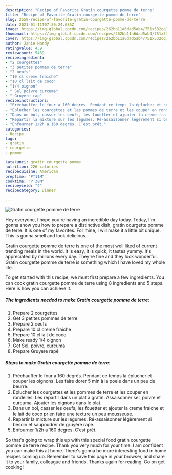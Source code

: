 ```yaml
---
description: "Recipe of Favorite Gratin courgette pomme de terre"
title: "Recipe of Favorite Gratin courgette pomme de terre"
slug: 2559-recipe-of-favorite-gratin-courgette-pomme-de-terre
date: 2021-01-11T07:30:24.685Z
image: https://img-global.cpcdn.com/recipes/262bb11a6dad5ab4/751x532cq70/gratin-courgette-pomme-de-terre-photo-principale-de-la-recette.jpg
thumbnail: https://img-global.cpcdn.com/recipes/262bb11a6dad5ab4/751x532cq70/gratin-courgette-pomme-de-terre-photo-principale-de-la-recette.jpg
cover: https://img-global.cpcdn.com/recipes/262bb11a6dad5ab4/751x532cq70/gratin-courgette-pomme-de-terre-photo-principale-de-la-recette.jpg
author: Janie Hardy
ratingvalue: 4.9
reviewcount: 5439
recipeingredient:
- "2 courgettes"
- "3 petites pommes de terre"
- "2 oeufs"
- "10 cl creme fraiche"
- "10 cl lait de coco"
- "1/4 oignon"
- " Sel poivre curcuma"
- " Gruyere rap"
recipeinstructions:
- "Préchauffer le four a 160 degrés. Pendant ce temps la éplucher et couper les oignons. Les faire dorer 5 min à la poele dans un peu de beurre."
- "Eplucher les courgettes et les pommes de terre et les couper en rondelles. Les repartir dans un plat à gratin. Assaisonner sel, poivre et curcuma. Ajouter les oignons dans le plat."
- "Dans un bol, casser les oeufs, les fouetter et ajouter la creme fraiche et le lait de coco pr en faire une texture un peu mousseuse."
- "Repartir la mixture sur les légumes. Ré-assaisonner légèrement si besoin et saupoudrer de gruyère rapé."
- "Enfourner 1/2h a 160 degrés. C’est prêt."
categories:
- Recipe
tags:
- gratin
- courgette
- pomme

katakunci: gratin courgette pomme 
nutrition: 226 calories
recipecuisine: American
preptime: "PT11M"
cooktime: "PT38M"
recipeyield: "4"
recipecategory: Dinner

---
```



![Gratin courgette pomme de terre](https://img-global.cpcdn.com/recipes/262bb11a6dad5ab4/751x532cq70/gratin-courgette-pomme-de-terre-photo-principale-de-la-recette.jpg)

Hey everyone, I hope you're having an incredible day today. Today, I'm gonna show you how to prepare a distinctive dish, gratin courgette pomme de terre. It is one of my favorites. For mine, I will make it a little bit unique. This is gonna smell and look delicious.



Gratin courgette pomme de terre is one of the most well liked of current trending meals in the world. It is easy, it is quick, it tastes yummy. It's appreciated by millions every day. They're fine and they look wonderful. Gratin courgette pomme de terre is something which I have loved my whole life.


To get started with this recipe, we must first prepare a few ingredients. You can cook gratin courgette pomme de terre using 8 ingredients and 5 steps. Here is how you can achieve it.

<!--inarticleads1-->

##### The ingredients needed to make Gratin courgette pomme de terre:

1. Prepare 2 courgettes
1. Get 3 petites pommes de terre
1. Prepare 2 oeufs
1. Prepare 10 cl creme fraiche
1. Prepare 10 cl lait de coco
1. Make ready 1/4 oignon
1. Get  Sel, poivre, curcuma
1. Prepare  Gruyere rapé




<!--inarticleads2-->

##### Steps to make Gratin courgette pomme de terre:

1. Préchauffer le four a 160 degrés. Pendant ce temps la éplucher et couper les oignons. Les faire dorer 5 min à la poele dans un peu de beurre.
1. Eplucher les courgettes et les pommes de terre et les couper en rondelles. Les repartir dans un plat à gratin. Assaisonner sel, poivre et curcuma. Ajouter les oignons dans le plat.
1. Dans un bol, casser les oeufs, les fouetter et ajouter la creme fraiche et le lait de coco pr en faire une texture un peu mousseuse.
1. Repartir la mixture sur les légumes. Ré-assaisonner légèrement si besoin et saupoudrer de gruyère rapé.
1. Enfourner 1/2h a 160 degrés. C’est prêt.




So that's going to wrap this up with this special food gratin courgette pomme de terre recipe. Thank you very much for your time. I am confident you can make this at home. There's gonna be more interesting food in home recipes coming up. Remember to save this page in your browser, and share it to your family, colleague and friends. Thanks again for reading. Go on get cooking!
